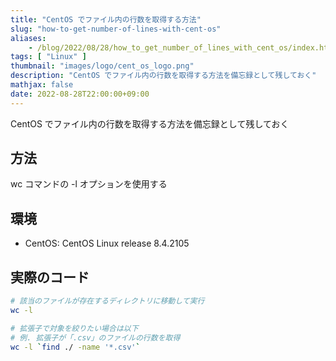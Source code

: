 ```yaml
---
title: "CentOS でファイル内の行数を取得する方法"
slug: "how-to-get-number-of-lines-with-cent-os"
aliases:
    - /blog/2022/08/28/how_to_get_number_of_lines_with_cent_os/index.html
tags: [ "Linux" ]
thumbnail: "images/logo/cent_os_logo.png"
description: "CentOS でファイル内の行数を取得する方法を備忘録として残しておく"
mathjax: false
date: 2022-08-28T22:00:00+09:00
---
```


CentOS でファイル内の行数を取得する方法を備忘録として残しておく

## 方法

wc コマンドの -l オプションを使用する

## 環境

* CentOS: CentOS Linux release 8.4.2105

## 実際のコード

```sh
# 該当のファイルが存在するディレクトリに移動して実行
wc -l

# 拡張子で対象を絞りたい場合は以下
# 例. 拡張子が「.csv」のファイルの行数を取得
wc -l `find ./ -name '*.csv'`
```
